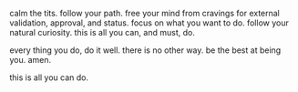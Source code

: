 calm the tits.
follow your path.
free your mind from cravings for external validation, approval, and status.
focus on what you want to do.
follow your natural curiosity.
this is all you can, and must, do.

every thing you do, do it well.
there is no other way.
be the best at being you.
amen.

this is all you can do.